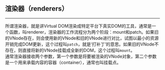 ## 渲染器（renderers）
--- 
所谓渲染器，就是讲Virtual DOM渲染成特定平台下真实DOM的工具，通常是一个函数，叫renderer，渲染器的工作流程分为两个阶段：mount和patch。如果旧的VNode存在，则会使用新的VNode和旧的VNode进行对比，试图以最小的资源开销完成DOM更新，这个过程叫`patch`，就是‘打补丁’的意思。如果旧的VNode不存在，则直接将新的VNode挂载成全新的DOM，这个过程叫`mount`。  
通常渲染器接收两个参数，第一个参数是将要被渲染的VNode对象，第二个参数是一个用来承载内容的容器（container），通常也叫挂载点。